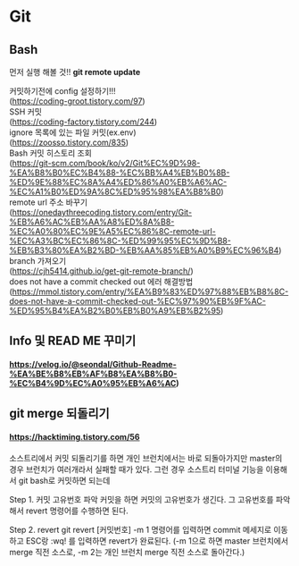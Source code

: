 # Git

## Bash
먼저 실행 해볼 것!!
**git remote update**

커밋하기전에 config 설정하기!!!   
(https://coding-groot.tistory.com/97)  
SSH 커밋   
(https://coding-factory.tistory.com/244)   
ignore 목록에 있는 파일 커밋(ex.env)   
(https://zoosso.tistory.com/835)   
Bash 커밋 히스토리 조회  
(https://git-scm.com/book/ko/v2/Git%EC%9D%98-%EA%B8%B0%EC%B4%88-%EC%BB%A4%EB%B0%8B-%ED%9E%88%EC%8A%A4%ED%86%A0%EB%A6%AC-%EC%A1%B0%ED%9A%8C%ED%95%98%EA%B8%B0)   
remote url 주소 바꾸기   
(https://onedaythreecoding.tistory.com/entry/Git-%EB%A6%AC%EB%AA%A8%ED%8A%B8-%EC%A0%80%EC%9E%A5%EC%86%8C-remote-url-%EC%A3%BC%EC%86%8C-%ED%99%95%EC%9D%B8-%EB%B3%80%EA%B2%BD-%EB%AA%85%EB%A0%B9%EC%96%B4)   
branch 가져오기   
(https://cjh5414.github.io/get-git-remote-branch/)   
does not have a commit checked out 에러 해결방법   
(https://mmol.tistory.com/entry/%EA%B9%83%ED%97%88%EB%B8%8C-does-not-have-a-commit-checked-out-%EC%97%90%EB%9F%AC-%ED%95%B4%EA%B2%B0%EB%B0%A9%EB%B2%95)

## Info 및 READ ME 꾸미기
#### https://velog.io/@seondal/Github-Readme-%EA%BE%B8%EB%AF%B8%EA%B8%B0-%EC%B4%9D%EC%A0%95%EB%A6%AC)

## git merge 되돌리기
#### https://hacktiming.tistory.com/56
소스트리에서 커밋 되돌리기를 하면 개인 브런치에서는 바로 되돌아가지만 master의 경우 브런치가 여러개라서 실패할 때가 있다.
그런 경우 소스트리 터미널 기능을 이용해서 git bash로 커밋하면 되는데

Step 1. 커밋 고유번호 파악
커밋을 하면 커밋의 고유번호가 생긴다.
그 고유번호를 파악해서 revert 명령어를 수행하면 된다.

Step 2. revert
git revert [커밋번호] -m 1   명령어를 입력하면 commit 메세지로 이동하고 ESC랑 :wq! 를 입력하면 revert가 완료된다.
(-m 1으로 하면 master 브런치에서 merge 직전 소스로, -m 2는 개인 브런치 merge 직전 소스로 돌아간다.)